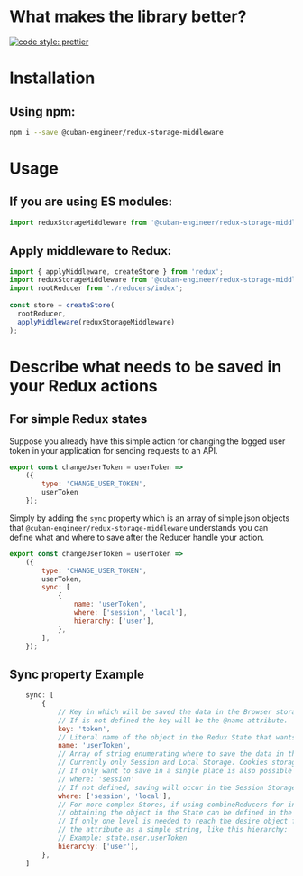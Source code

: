 # What makes the library better?
[![code style: prettier](https://img.shields.io/badge/code_style-prettier-ff69b4.svg)](https://github.com/prettier/prettier)

# Installation
## Using npm:
```sh
npm i --save @cuban-engineer/redux-storage-middleware
```

# Usage
## If you are using ES modules:
```javascript
import reduxStorageMiddleware from '@cuban-engineer/redux-storage-middleware';
```

## Apply middleware to Redux:
```javascript
import { applyMiddleware, createStore } from 'redux';
import reduxStorageMiddleware from '@cuban-engineer/redux-storage-middleware';
import rootReducer from './reducers/index';
 
const store = createStore(
  rootReducer,
  applyMiddleware(reduxStorageMiddleware)
);
```

# Describe what needs to be saved in your Redux actions
## For simple Redux states
Suppose you already have this simple action for changing the logged user token in your application for sending requests to an API.
```javascript
export const changeUserToken = userToken =>
    ({
        type: 'CHANGE_USER_TOKEN',
        userToken
    });
```
Simply by adding the `sync` property which is an array of simple json objects that `@cuban-engineer/redux-storage-middleware` understands you can define what and where to save after the Reducer handle your action.
```javascript
export const changeUserToken = userToken =>
    ({
        type: 'CHANGE_USER_TOKEN',
        userToken,
        sync: [
            {
                name: 'userToken',
                where: ['session', 'local'],
                hierarchy: ['user'],
            },
        ],
    });
```
## Sync property Example
```javascript
    sync: [
        {
            // Key in which will be saved the data in the Browser storage. 
            // If is not defined the key will be the @name attribute.
            key: 'token',
            // Literal name of the object in the Redux State that wants to be saved to the Browser storage.
            name: 'userToken',
            // Array of string enumerating where to save the data in the Browser storage.
            // Currently only Session and Local Storage. Cookies storage is coming son.
            // If only want to save in a single place is also possible to define it as a simple string, like this:
            // where: 'session'
            // If not defined, saving will occur in the Session Storage. 
            where: ['session', 'local'],
            // For more complex Stores, if using combineReducers for instance, the entire tree hierarchy for
            // obtaining the object in the State can be defined in the hierarchy attribute.
            // If only one level is needed to reach the desire object from the state, is also possible to define
            // the attribute as a simple string, like this hierarchy: 'ui'.
            // Example: state.user.userToken 
            hierarchy: ['user'],
        },
    ]
``` 
